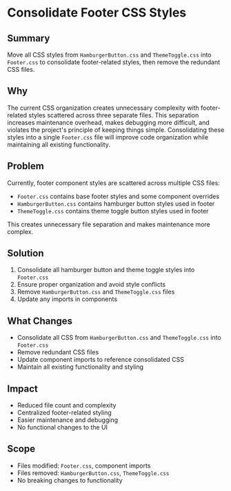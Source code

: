 # Consolidate Footer CSS Styles

## Summary
Move all CSS styles from `HamburgerButton.css` and `ThemeToggle.css` into `Footer.css` to consolidate footer-related styles, then remove the redundant CSS files.

## Why
The current CSS organization creates unnecessary complexity with footer-related styles scattered across three separate files. This separation increases maintenance overhead, makes debugging more difficult, and violates the project's principle of keeping things simple. Consolidating these styles into a single `Footer.css` file will improve code organization while maintaining all existing functionality.

## Problem
Currently, footer component styles are scattered across multiple CSS files:
- `Footer.css` contains base footer styles and some component overrides
- `HamburgerButton.css` contains hamburger button styles used in footer
- `ThemeToggle.css` contains theme toggle button styles used in footer

This creates unnecessary file separation and makes maintenance more complex.

## Solution
1. Consolidate all hamburger button and theme toggle styles into `Footer.css`
2. Ensure proper organization and avoid style conflicts
3. Remove `HamburgerButton.css` and `ThemeToggle.css` files
4. Update any imports in components

## What Changes
- Consolidate all CSS from `HamburgerButton.css` and `ThemeToggle.css` into `Footer.css`
- Remove redundant CSS files
- Update component imports to reference consolidated CSS
- Maintain all existing functionality and styling

## Impact
- Reduced file count and complexity
- Centralized footer-related styling
- Easier maintenance and debugging
- No functional changes to the UI

## Scope
- Files modified: `Footer.css`, component imports
- Files removed: `HamburgerButton.css`, `ThemeToggle.css`
- No breaking changes to functionality